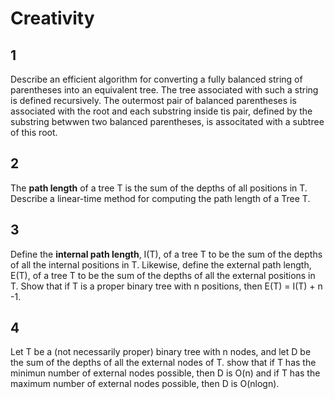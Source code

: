 # Creativity

## 1
Describe an efficient algorithm for converting a fully balanced string of parentheses into an equivalent tree. The tree associated with such a string is
defined recursively. The outermost pair of balanced parentheses is associated with the root and each substring inside tis pair, defined by the substring
betwwen two balanced parentheses, is associtated with a subtree of this root.

## 2
The **path length** of a tree T is the sum of the depths of all positions in T. Describe a linear-time method for computing the path length of a Tree T.

## 3
Define the **internal path length**, I(T), of a tree T to be the sum of the depths of all the internal positions in T. Likewise, define the external path
length, E(T), of a tree T to be the sum of the depths of all the external positions in T. Show that if T is a proper binary tree with n positions, then 
E(T) = I(T) + n -1.

## 4
Let T be a (not necessarily proper) binary tree with n nodes, and let D be the sum of the depths of all the external nodes of T. show that if T has the minimun number of external nodes possible, then D is O(n) and if T has the maximum number of external nodes possible, then D is O(nlogn).

